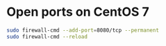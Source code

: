 # Open ports on CentOS 7

```bash
sudo firewall-cmd --add-port=8080/tcp --permanent
sudo firewall-cmd --reload
```
